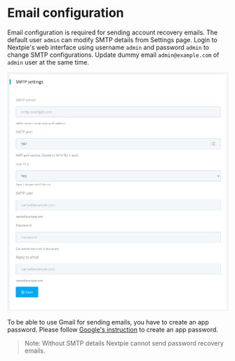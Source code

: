 # Email configuration

Email configuration is required for sending account recovery emails. The default user `admin` can modify SMTP details from Settings page. Login to Nextpie's web interface using username `admin` and password `admin` to change SMTP configurations. Update dummy email `admin@example.com` of `admin` user at the same time.

![A test image](images/imap-settings.png)

To be able to use Gmail for sending emails, you have to create an app password. Please follow [Google's instruction](https://support.google.com/mail/answer/185833?hl=en) to create an app password.

> Note: Without SMTP details Nextpie cannot send password recovery emails.


